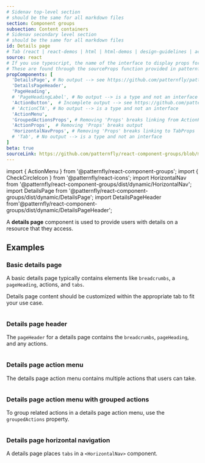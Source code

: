 ```yaml
---
# Sidenav top-level section
# should be the same for all markdown files
section: Component groups
subsection: Content containers
# Sidenav secondary level section
# should be the same for all markdown files
id: Details page
# Tab (react | react-demos | html | html-demos | design-guidelines | accessibility)
source: react
# If you use typescript, the name of the interface to display props for
# These are found through the sourceProps function provided in patternfly-docs.source.js
propComponents: [
  'DetailsPage', # No output --> see https://github.com/patternfly/patternfly-org/issues/3423
  'DetailsPageHeader',
  'PageHeading',
  # 'PageHeadingLabel', # No output --> is a type and not an interface
  'ActionButton',  # Incomplete output --> see https://github.com/patternfly/patternfly-org/issues/3423
  # 'ActionCTA', # No output --> is a type and not an interface
  'ActionMenu',
  'GroupedActionsProps', # Removing 'Props' breaks linking from ActionProps
  'ActionProps',  # Removing 'Props' breaks output
  'HorizontalNavProps', # Removing 'Props' breaks linking to TabProps
  # 'Tab', # No output --> is a type and not an interface
]
beta: true
sourceLink: https://github.com/patternfly/react-component-groups/blob/main/packages/module/patternfly-docs/content/extensions/component-groups/examples/DetailsPage/DetailsPage.md
---
```


import { ActionMenu } from '@patternfly/react-component-groups';
import { CheckCircleIcon } from '@patternfly/react-icons';
import HorizontalNav from '@patternfly/react-component-groups/dist/dynamic/HorizontalNav';
import DetailsPage from '@patternfly/react-component-groups/dist/dynamic/DetailsPage';
import DetailsPageHeader from'@patternfly/react-component-groups/dist/dynamic/DetailsPageHeader';

A **details page** component is used to provide users with details on a resource that they access.

## Examples

### Basic details page

A basic details page typically contains elements like `breadcrumbs`, a `pageHeading`, actions, and `tabs`.

Details page content should be customized within the appropriate tab to fit your use case.

```js file="./DetailsPageExample.tsx"

```

### Details page header

The `pageHeader` for a details page contains the `breadcrumbs`, `pageHeading`, and any actions.

```js file="./DetailsPageHeaderExample.tsx"

```

### Details page action menu 

The details page action menu contains multiple actions that users can take.

```js file="./ActionMenuExample.tsx"

```

### Details page action menu with grouped actions 

To group related actions in a details page action menu, use the `groupedActions` property.

```js file="./ActionMenuGroupedExample.tsx"

```

### Details page horizontal navigation

A details page places `tabs` in a `<HorizontalNav>` component.

```js file="./HorizontalNavExample.tsx"

```
